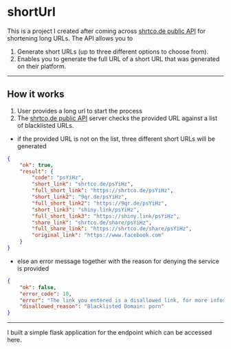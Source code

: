 # shortUrl

This is a project I created after coming across [shrtco.de public API](https://shrtco.de/docs/) for shortening long URLs. The API allows you to 
1. Generate short URLs (up to three different options to choose from).
2. Enables you to generate the full URL of a short URL that was generated on their platform.
---
## How it works

1. User provides a long url to start the process
2. The [shrtco.de public API](https://shrtco.de/docs/) server checks the provided URL against a list of blacklisted URLs.
- if the provided URL is not on the list, three different short URLs will be generated
```json
{
    "ok": true,
    "result": {
        "code": "psYiHz",
        "short_link": "shrtco.de/psYiHz",
        "full_short_link": "https://shrtco.de/psYiHz",
        "short_link2": "9qr.de/psYiHz",
        "full_short_link2": "https://9qr.de/psYiHz",
        "short_link3": "shiny.link/psYiHz",
        "full_short_link3": "https://shiny.link/psYiHz",
        "share_link": "shrtco.de/share/psYiHz",
        "full_share_link": "https://shrtco.de/share/psYiHz",
        "original_link": "https://www.facebook.com"
    }
}
```
- else an error message together with the reason for denying the service is provided
```json
{
    "ok": false,
    "error_code": 10,
    "error": "The link you entered is a disallowed link, for more infos see shrtco.de/disallowed",
    "disallowed_reason": "Blacklisted Domain: porn"
}
```
---
I built a simple flask application for the endpoint which can be accessed here.
